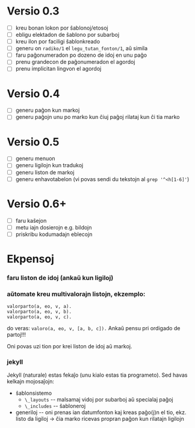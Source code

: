 Versio 0.3
==========
* [ ] kreu bonan lokon por ŝablonoj/etosoj
* [ ] ebligu elektadon de ŝablono por subarboj
* [ ] kreu ilon por faciligi ŝablonkreado
* [ ] generu on `radiko/1` el `legu_tutan_fonton/1`, aŭ simila
* [ ] faru paĝonumeradon po dozeno de idoj en unu paĝo
* [ ] prenu grandecon de paĝonumeradon el agordoj
* [ ] prenu implicitan lingvon el agordoj

Versio 0.4
==========
* [ ] generu paĝon kun markoj
* [ ] generu paĝojn unu po marko kun ĉiuj paĝoj rilataj kun ĉi tia marko

Versio 0.5
==========
* [ ] generu menuon
* [ ] generu ligilojn kun tradukoj
* [ ] generu liston de markoj
* [ ] generu enhavotabelon (vi povas sendi du tekstojn al `grep '^<h[1-6]'`)

Versio 0.6+
==========
* [ ] faru kaŝejon
* [ ] metu iajn dosierojn e.g. bildojn
* [ ] priskribu kodumadajn eblecojn

Ekpensoj
========

### faru liston de idoj (ankaŭ kun ligiloj)
### aŭtomate kreu multivalorajn listojn, ekzemplo:

```
valorparto(a, eo, v, a).
valorparto(a, eo, v, b).
valorparto(a, eo, v, c).
```

do veras: `valoro(a, eo, v, [a, b, c]).`
Ankaŭ pensu pri ordigado de partoj!!!

Oni povas uzi tion por krei liston de idoj aŭ markoj.

### jekyll

Jekyll (naturale) estas fekaĵo (unu kialo estas tia programeto). Sed havas
kelkajn mojosaĵojn:

- ŝablonsistemo
	- `\_layouts` -- malsamaj vidoj por subarboj aŭ specialaj paĝoj
	- `\_includes` -- ŝabloneroj
- generiloj -- oni prenas ian datumfonton kaj kreas paĝo(j)n el tio, ekz.
	listo da ligiloj -> ĉia marko ricevas propran paĝon kun rilatajn ligilojn
